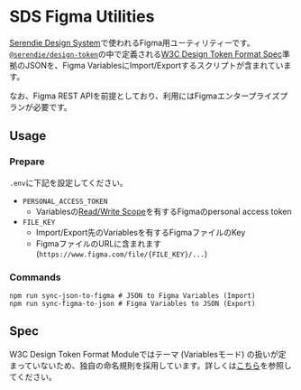 # SDS Figma Utilities

[Serendie Design System](https://serendie.design/)で使われるFigma用ユーティリティーです。
[`@serendie/design-token`](https://github.com/serendie/design-tokens)の中で定義される[W3C Design Token Format Spec](https://tr.designtokens.org/format/)準拠のJSONを、Figma VariablesにImport/Exportするスクリプトが含まれています。

なお、Figma REST APIを前提としており、利用にはFigmaエンタープライズプランが必要です。

## Usage

### Prepare

`.env`に下記を設定してください。

- `PERSONAL_ACCESS_TOKEN`
  - Variablesの[Read/Write Scope](https://www.figma.com/developers/api#authentication-scopes)を有するFigmaのpersonal access token
- `FILE_KEY`
  - Import/Export先のVariablesを有するFigmaファイルのKey
  - FigmaファイルのURLに含まれます (`https://www.figma.com/file/{FILE_KEY}/...`)

### Commands

```
npm run sync-json-to-figma # JSON to Figma Variables (Import)
npm run sync-figma-to-json # Figma Variables to JSON (Export)
```

## Spec

W3C Design Token Format Moduleではテーマ (Variablesモード) の扱いが定まっていないため、独自の命名規則を採用しています。詳しくは[こちら](https://github.com/serendie/serendie/tree/main/design-tokens#%E4%BB%95%E6%A7%98)を参照してください。

